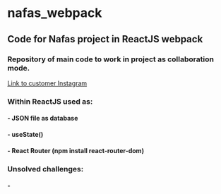 # nafas_webpack
## Code for Nafas project in ReactJS webpack

### Repository of main code to work in project as collaboration mode.
[Link to customer Instagram](https://www.instagram.com/nafas.muenchen/)

### Within ReactJS used as:
#### - JSON file as database
#### - useState()
#### - React Router (npm install react-router-dom)


### Unsolved challenges:
#### - 
